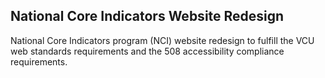 ## National Core Indicators Website Redesign

National Core Indicators program (NCI) website redesign to fulfill the VCU web standards requirements and the 508 accessibility compliance requirements.
